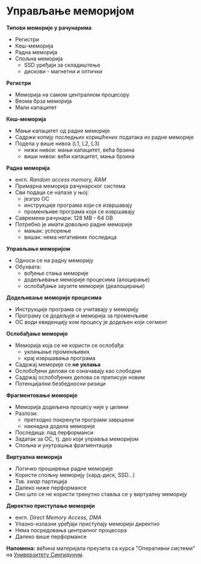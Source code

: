 # Управљање меморијом

**Типови меморије у рачунарима**

- Регистри
- Кеш-меморија
- Радна меморија
- Спољна меморија
	- SSD уређаји за складиштење
	- дискови - магнетни и оптички

**Регистри**

- Меморија на самом централном процесору
- Веома брза меморија
- Мали капацитет

**Кеш-меморија**

- Мањи капацитет од радне меморије
- Садржи копију последњих коришћених података из радне меморије
- Подела у више нивоа (L1, L2, L3)
	- нижи нивои: мањи капацитет, већа брзина
	- виши нивои: већи капацитет, мања брзина

**Радна меморија**

- енгл. *Random access memory, RAM*
- Примарна меморија рачунарског система
- Сви подаци се налазе у њој:
	- језгро ОС
	- инструкције програма који се извршавају
	- променљиве програма који се извршавају
- Савремени рачунари: 128 MB - 64 GB
- Потребно је имати довољно радне меморије
	- мањак: успорење
	- вишак: нема негативних последица

**Управљање меморијом**

- Односи се на радну меморију
- Обухвата:
	- вођење стања меморије
	- додељивање меморије процесима (алоцирање)
	- ослобађање заузете меморије (деалоцирање)

**Додељивање меморије процесима**

- Инструкције програма се учитавају у меморију
- Програму се додељује и меморија за променљиве
- ОС води евиденцију ком процесу је додељен који сегмент

**Ослобађање меморије**

- Меморија која се не користи се ослобађа
	- уклањање променљивих
	- крај извршавања програма
- Садржај меморије се **не уклања**
- Ослобођени делови се означавају као слободни
- Садржај ослобођених делова се преписује новим
- Потенцијални безбедносни ризици

**Фрагментовање меморије**

- Меморија додељена процесу није у целини
- Разлози:
	- претходно покренути програми завршени
	- накнадна додела меморије
- Последица: пад перформанси
- Задатак за ОС, тј. део који управља меморијом
- Спољна и унутрашња фрагментација

**Виртуална меморија**

- Логичко проширење радне меморије
- Користи спољну меморију (хард-диск, SSD...)
- Тзв. *swap* партиција
- Далеко ниже перформансе
- Оно што се не користи тренутно ставља се у виртуалну меморију

**Директно приступање меморији**

- енгл. *Direct Memory Access, DMA*
- Улазно-излазни уређаји приступају меморији директно
- Нема посредовања централног процесора
- Далеко више перформансе

**Напомена:** већина материјала преузета са курса "Оперативни системи" на [Универзитету Сингидунум](https://singidunum.ac.rs).
